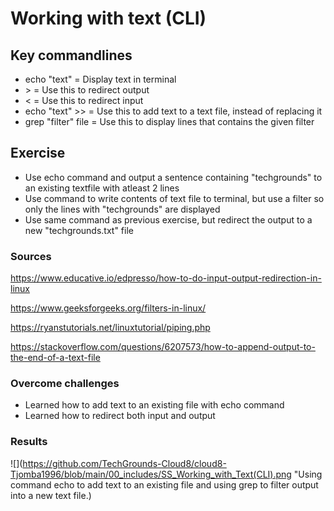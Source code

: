 # Working with text (CLI)

## Key commandlines
- echo "text" = Display text in terminal
- \> = Use this to redirect output
- <  = Use this to redirect input
- echo "text" >> = Use this to add text to a text file, instead of replacing it
- grep "filter" file = Use this to display lines that contains the given filter


## Exercise
- Use echo command and output a sentence containing "techgrounds" to an existing textfile with atleast 2 lines
- Use command to write contents of text file to terminal, but use a filter so only the lines with "techgrounds" are displayed
- Use same command as previous exercise, but redirect the output to a new "techgrounds.txt" file

### Sources
https://www.educative.io/edpresso/how-to-do-input-output-redirection-in-linux

https://www.geeksforgeeks.org/filters-in-linux/

https://ryanstutorials.net/linuxtutorial/piping.php

https://stackoverflow.com/questions/6207573/how-to-append-output-to-the-end-of-a-text-file


### Overcome challenges
- Learned how to add text to an existing file with echo command
- Learned how to redirect both input and output

### Results
![](https://github.com/TechGrounds-Cloud8/cloud8-Tjomba1996/blob/main/00_includes/SS_Working_with_Text(CLI).png "Using command echo to add text to an existing file and using grep to filter output into a new text file.)
